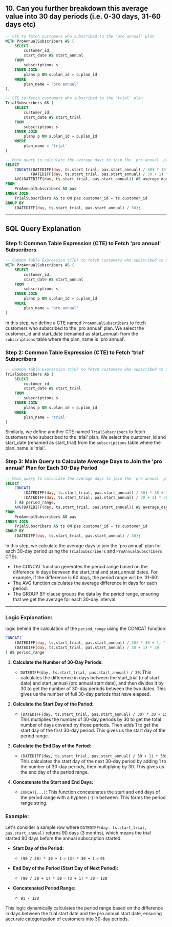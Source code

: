 ## 10. Can you further breakdown this average value into 30 day periods (i.e. 0-30 days, 31-60 days etc)
```SQL
-- CTE to fetch customers who subscribed to the 'pro annual' plan
WITH ProAnnualSubscribers AS (
    SELECT 
        customer_id,
        start_date AS start_annual
    FROM 
        subscriptions s
    INNER JOIN 
        plans p ON s.plan_id = p.plan_id
    WHERE 
        plan_name = 'pro annual'
),

-- CTE to fetch customers who subscribed to the 'trial' plan
TrialSubscribers AS (
    SELECT 
        customer_id,
        start_date AS start_trial
    FROM 
        subscriptions s
    INNER JOIN 
        plans p ON s.plan_id = p.plan_id
    WHERE 
        plan_name = 'trial'
)

-- Main query to calculate the average days to join the 'pro annual' plan for each 30-day period
SELECT 
    CONCAT((DATEDIFF(day, ts.start_trial, pas.start_annual) / 30) * 30 + 1, '-', 
           (DATEDIFF(day, ts.start_trial, pas.start_annual) / 30 + 1) * 30) AS period_range,
    AVG(DATEDIFF(day, ts.start_trial, pas.start_annual)) AS average_days_to_join_annual
FROM 
    ProAnnualSubscribers AS pas
INNER JOIN 
    TrialSubscribers AS ts ON pas.customer_id = ts.customer_id
GROUP BY 
    (DATEDIFF(day, ts.start_trial, pas.start_annual) / 30);

```
---

## SQL Query Explanation


### Step 1: Common Table Expression (CTE) to Fetch 'pro annual' Subscribers
```sql
-- Common Table Expression (CTE) to fetch customers who subscribed to the 'pro annual' plan
WITH ProAnnualSubscribers AS (
    SELECT 
        customer_id,
        start_date AS start_annual
    FROM 
        subscriptions s
    INNER JOIN 
        plans p ON s.plan_id = p.plan_id
    WHERE 
        plan_name = 'pro annual'
)
```
In this step, we define a CTE named `ProAnnualSubscribers` to fetch customers who subscribed to the 'pro annual' plan. We select the customer_id and start_date (renamed as start_annual) from the `subscriptions` table where the plan_name is 'pro annual'.

### Step 2: Common Table Expression (CTE) to Fetch 'trial' Subscribers
```sql
-- Common Table Expression (CTE) to fetch customers who subscribed to the 'trial' plan
TrialSubscribers AS (
    SELECT 
        customer_id,
        start_date AS start_trial
    FROM 
        subscriptions s
    INNER JOIN 
        plans p ON s.plan_id = p.plan_id
    WHERE 
        plan_name = 'trial'
)
```
Similarly, we define another CTE named `TrialSubscribers` to fetch customers who subscribed to the 'trial' plan. We select the customer_id and start_date (renamed as start_trial) from the `subscriptions` table where the plan_name is 'trial'.

### Step 3: Main Query to Calculate Average Days to Join the 'pro annual' Plan for Each 30-Day Period
```sql
-- Main query to calculate the average days to join the 'pro annual' plan for each 30-day period
SELECT 
    CONCAT(
        (DATEDIFF(day, ts.start_trial, pas.start_annual) / 30) * 30 + 1, '-', 
        (DATEDIFF(day, ts.start_trial, pas.start_annual) / 30 + 1) * 30
    ) AS period_range,
    AVG(DATEDIFF(day, ts.start_trial, pas.start_annual)) AS average_days_to_join_annual
FROM 
    ProAnnualSubscribers AS pas
INNER JOIN 
    TrialSubscribers AS ts ON pas.customer_id = ts.customer_id
GROUP BY 
    (DATEDIFF(day, ts.start_trial, pas.start_annual) / 30);
```
In this step, we calculate the average days to join the 'pro annual' plan for each 30-day period using the `TrialSubscribers` and `ProAnnualSubscribers` CTEs.
- The CONCAT function generates the period range based on the difference in days between the start_trial and start_annual dates. For example, if the difference is 60 days, the period range will be '31-60'.
- The AVG function calculates the average difference in days for each period.
- The GROUP BY clause groups the data by the period range, ensuring that we get the average for each 30-day interval.
---
### Logic Explanation:

 logic behind the calculation of the `period_range` using the CONCAT function:

```SQL
CONCAT(
    (DATEDIFF(day, ts.start_trial, pas.start_annual) / 30) * 30 + 1, '-', 
    (DATEDIFF(day, ts.start_trial, pas.start_annual) / 30 + 1) * 30
) AS period_range
```

1. **Calculate the Number of 30-Day Periods:**
   - `DATEDIFF(day, ts.start_trial, pas.start_annual) / 30`: This calculates the difference in days between the start_trial (trial start date) and start_annual (pro annual start date), and then divides it by 30 to get the number of 30-day periods between the two dates. This gives us the number of full 30-day periods that have elapsed.

2. **Calculate the Start Day of the Period:**
   - `(DATEDIFF(day, ts.start_trial, pas.start_annual) / 30) * 30 + 1`: This multiplies the number of 30-day periods by 30 to get the total number of days covered by those periods. Then adds 1 to get the start day of the first 30-day period. This gives us the start day of the period range.

3. **Calculate the End Day of the Period:**
   - `(DATEDIFF(day, ts.start_trial, pas.start_annual) / 30 + 1) * 30`: This calculates the start day of the next 30-day period by adding 1 to the number of 30-day periods, then multiplying by 30. This gives us the end day of the period range.

4. **Concatenate the Start and End Days:**
   - `CONCAT(...)`: This function concatenates the start and end days of the period range with a hyphen (-) in between. This forms the period range string.

### Example:

Let's consider a sample row where `DATEDIFF(day, ts.start_trial, pas.start_annual)` returns 90 days (3 months), which means the trial started 90 days before the annual subscription started.

- **Start Day of the Period:**
  - `(90 / 30) * 30 + 1` = `(3) * 30 + 1` = `91`

- **End Day of the Period (Start Day of Next Period):**
  - `(90 / 30 + 1) * 30` = `(3 + 1) * 30` = `120`

- **Concatenated Period Range:**
  - `91 - 120`

This logic dynamically calculates the period range based on the difference in days between the trial start date and the pro annual start date, ensuring accurate categorization of customers into 30-day periods.

